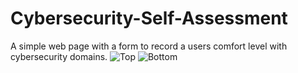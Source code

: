 # Cybersecurity-Self-Assessment
A simple web page with a form to record a users comfort level with cybersecurity domains.
![Top](https://github.com/user-attachments/assets/e5d8cad4-7f05-4bae-ac31-6a352b5125fa)
![Bottom](https://github.com/user-attachments/assets/7b238bf0-1ad1-4f21-beb4-ad46876f6a44)
